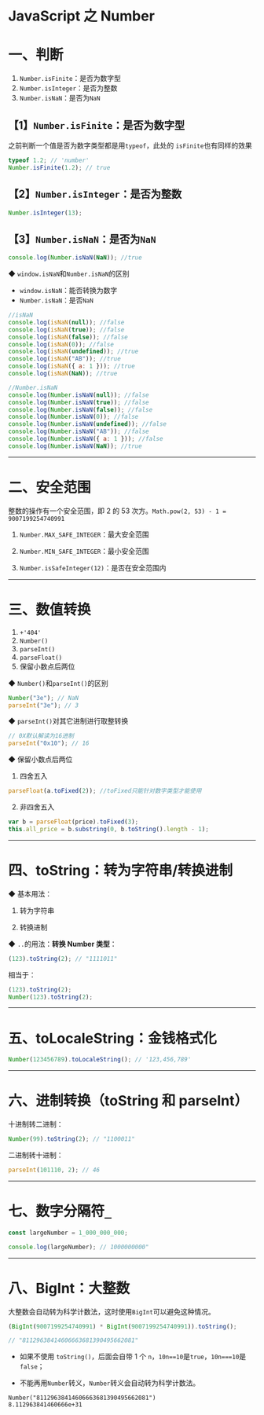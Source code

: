 # JavaScript 之 Number

# 一、判断

1. `Number.isFinite`：是否为数字型
2. `Number.isInteger`：是否为整数
3. `Number.isNaN`：是否为`NaN`

## 【1】`Number.isFinite`：是否为数字型

之前判断一个值是否为数字类型都是用`typeof`，此处的 `isFinite`也有同样的效果

```js
typeof 1.2; // 'number'
Number.isFinite(1.2); // true
```

## 【2】`Number.isInteger`：是否为整数

```js
Number.isInteger(13);
```

## 【3】`Number.isNaN`：是否为`NaN`

```js
console.log(Number.isNaN(NaN)); //true
```

◆ `window.isNaN`和`Number.isNaN`的区别

- `window.isNaN`：能否转换为数字
- `Number.isNaN`：是否`NaN`

```js
//isNaN
console.log(isNaN(null)); //false
console.log(isNaN(true)); //false
console.log(isNaN(false)); //false
console.log(isNaN(0)); //false
console.log(isNaN(undefined)); //true
console.log(isNaN("AB")); //true
console.log(isNaN({ a: 1 })); //true
console.log(isNaN(NaN)); //true

//Number.isNaN
console.log(Number.isNaN(null)); //false
console.log(Number.isNaN(true)); //false
console.log(Number.isNaN(false)); //false
console.log(Number.isNaN(0)); //false
console.log(Number.isNaN(undefined)); //false
console.log(Number.isNaN("AB")); //false
console.log(Number.isNaN({ a: 1 })); //false
console.log(Number.isNaN(NaN)); //true
```

---

# 二、安全范围

整数的操作有一个安全范围，即 2 的 53 次方。`Math.pow(2, 53) - 1 = 9007199254740991`

1. `Number.MAX_SAFE_INTEGER`：最大安全范围

2. `Number.MIN_SAFE_INTEGER`：最小安全范围

3. `Number.isSafeInteger(12)`：是否在安全范围内

---

# 三、数值转换

1. `+'404'`
2. `Number()`
3. `parseInt()`
4. `parseFloat()`
5. 保留小数点后两位

◆ `Number()`和`parseInt()`的区别

```js
Number("3e"); // NaN
parseInt("3e"); // 3
```

◆ `parseInt()`对其它进制进行取整转换

```js
// 0X默认解读为16进制
parseInt("0x10"); // 16
```

◆ 保留小数点后两位

1. 四舍五入

```js
parseFloat(a.toFixed(2)); //toFixed只能针对数字类型才能使用
```

2. 非四舍五入

```js
var b = parseFloat(price).toFixed(3);
this.all_price = b.substring(0, b.toString().length - 1);
```

---

# 四、toString：转为字符串/转换进制

◆ 基本用法：

1. 转为字符串

2. 转换进制

◆ `..`的用法：**转换 Number 类型**：

```js
(123).toString(2); // "1111011"
```

相当于：

```js
(123).toString(2);
Number(123).toString(2);
```

---

# 五、toLocaleString：金钱格式化

```js
Number(123456789).toLocaleString(); // '123,456,789'
```

---

# 六、进制转换（toString 和 parseInt）

十进制转二进制：

```js
Number(99).toString(2); // "1100011"
```

二进制转十进制：

```js
parseInt(101110, 2); // 46
```

---

# 七、数字分隔符`_`

```js
const largeNumber = 1_000_000_000;

console.log(largeNumber); // 1000000000"
```

---

# 八、BigInt：大整数

大整数会自动转为科学计数法，这时使用`BigInt`可以避免这种情况。

```js
(BigInt(9007199254740991) * BigInt(9007199254740991)).toString();

// "81129638414606663681390495662081"
```

- 如果不使用 `toString()`，后面会自带 1 个 `n`，`10n==10`是`true`，`10n===10`是`false`；

- 不能再用`Number`转义，`Number`转义会自动转为科学计数法。

```
Number("81129638414606663681390495662081")
8.112963841460666e+31
```
